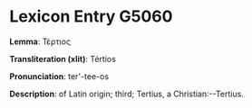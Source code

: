 # Lexicon Entry G5060

**Lemma**: Τέρτιος

**Transliteration (xlit)**: Tértios

**Pronunciation**: ter'-tee-os

**Description**:
of Latin origin; third; Tertius, a Christian:--Tertius.
